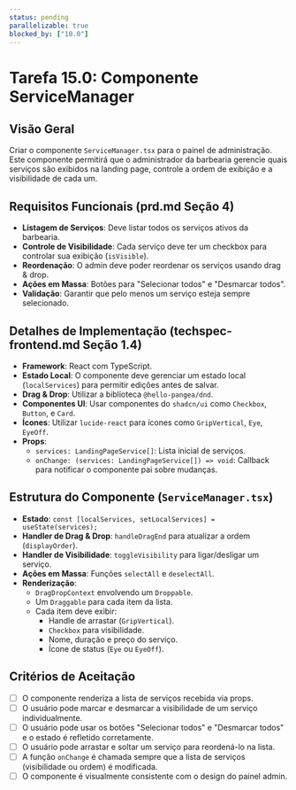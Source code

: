 ```yaml
---
status: pending
parallelizable: true
blocked_by: ["10.0"]
---
```


# Tarefa 15.0: Componente ServiceManager

## Visão Geral
Criar o componente `ServiceManager.tsx` para o painel de administração. Este componente permitirá que o administrador da barbearia gerencie quais serviços são exibidos na landing page, controle a ordem de exibição e a visibilidade de cada um.

## Requisitos Funcionais (prd.md Seção 4)
- **Listagem de Serviços**: Deve listar todos os serviços ativos da barbearia.
- **Controle de Visibilidade**: Cada serviço deve ter um checkbox para controlar sua exibição (`isVisible`).
- **Reordenação**: O admin deve poder reordenar os serviços usando drag & drop.
- **Ações em Massa**: Botões para "Selecionar todos" e "Desmarcar todos".
- **Validação**: Garantir que pelo menos um serviço esteja sempre selecionado.

## Detalhes de Implementação (techspec-frontend.md Seção 1.4)
- **Framework**: React com TypeScript.
- **Estado Local**: O componente deve gerenciar um estado local (`localServices`) para permitir edições antes de salvar.
- **Drag & Drop**: Utilizar a biblioteca `@hello-pangea/dnd`.
- **Componentes UI**: Usar componentes do `shadcn/ui` como `Checkbox`, `Button`, e `Card`.
- **Ícones**: Utilizar `lucide-react` para ícones como `GripVertical`, `Eye`, `EyeOff`.
- **Props**:
  - `services: LandingPageService[]`: Lista inicial de serviços.
  - `onChange: (services: LandingPageService[]) => void`: Callback para notificar o componente pai sobre mudanças.

## Estrutura do Componente (`ServiceManager.tsx`)
- **Estado**: `const [localServices, setLocalServices] = useState(services);`
- **Handler de Drag & Drop**: `handleDragEnd` para atualizar a ordem (`displayOrder`).
- **Handler de Visibilidade**: `toggleVisibility` para ligar/desligar um serviço.
- **Ações em Massa**: Funções `selectAll` e `deselectAll`.
- **Renderização**:
  - `DragDropContext` envolvendo um `Droppable`.
  - Um `Draggable` para cada item da lista.
  - Cada item deve exibir:
    - Handle de arrastar (`GripVertical`).
    - `Checkbox` para visibilidade.
    - Nome, duração e preço do serviço.
    - Ícone de status (`Eye` ou `EyeOff`).

## Critérios de Aceitação
- [ ] O componente renderiza a lista de serviços recebida via props.
- [ ] O usuário pode marcar e desmarcar a visibilidade de um serviço individualmente.
- [ ] O usuário pode usar os botões "Selecionar todos" e "Desmarcar todos" e o estado é refletido corretamente.
- [ ] O usuário pode arrastar e soltar um serviço para reordená-lo na lista.
- [ ] A função `onChange` é chamada sempre que a lista de serviços (visibilidade ou ordem) é modificada.
- [ ] O componente é visualmente consistente com o design do painel admin.